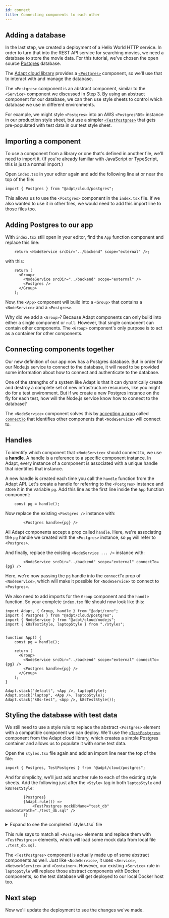 ```yaml
---
id: connect
title: Connecting components to each other
---
```


<!-- DOCTOC SKIP -->

## Adding a database

In the last step, we created a deployment of a Hello World HTTP service.
In order to turn that into the REST API service for searching movies, we need a database to store the movie data.
For this tutorial, we've chosen the open source [Postgres](https://www.postgresql.org/) database.

The [Adapt cloud library](../api/cloud/index.md) provides a [`<Postgres>`](../api/cloud/cloud.postgres.postgres.md) component, so we'll use that to interact with and manage the database.

The `<Postgres>` component is an abstract component, similar to the `<Service>` component we discussed in Step 3.
By using an abstract component for our database, we can then use style sheets to control which database we use in different environments.

For example, we might style `<Postgres>` into an AWS `<PostgresRDS>` instance in our production style sheet, but use a simpler [`<TestPostgres>`](../api/cloud/cloud.postgres.testpostgres.md) that gets pre-populated with test data in our test style sheet.

## Importing a component

To use a component from a library or one that's defined in another file, we'll need to import it.
(If you're already familiar with JavaScript or TypeScript, this is just a normal import.)

Open `index.tsx` in your editor again and add the following line at or near the top of the file:

```tsx
import { Postgres } from "@adpt/cloud/postgres";
```

This allows us to use the `<Postgres>` component in the `index.tsx` file.
If we also wanted to use it in other files, we would need to add this import line to those files too.

## Adding Postgres to our app

With `index.tsx` still open in your editor, find the `App` function component and replace this line:

```tsx
    return <NodeService srcDir="../backend" scope="external" />;
```

with this:

```tsx
    return (
      <Group>
        <NodeService srcDir="../backend" scope="external" />
        <Postgres />
      </Group>
    );
```

Now, the `<App>` component will build into a `<Group>` that contains a `<NodeService>` and a `<Postgres>`.

Why did we add a `<Group>`?
Because Adapt components can only build into either a single component or `null`.
However, that single component can contain other components.
The `<Group>` component's only purpose is to act as a container for other components.

## Connecting components together

Our new definition of our app now has a Postgres database.
But in order for our Node.js service to connect to the database, it will need to be provided some information about how to connect and authenticate to the database.

One of the strengths of a system like Adapt is that it can dynamically create and destroy a complete set of new infrastructure resources, like you might do for a test environment.
But if we create a new Postgres instance on the fly for each test, how will the Node.js service know how to connect to the database?

The `<NodeService>` component solves this by [accepting a prop](../api/cloud/cloud.nodejs.nodeserviceprops) called [`connectTo`](../api/cloud/cloud.nodejs.nodeserviceprops.connectto) that identifies other components that `<NodeService>` will connect to.

## Handles

To identify which component that `<NodeService>` should connect to, we use a **handle**.
A handle is a reference to a specific component instance.
In Adapt, every instance of a component is associated with a unique handle that identifies that instance.

A new handle is created each time you call the `handle` function from the Adapt API.
Let's create a handle for referring to the `<Postgres>` instance and store it in the variable `pg`.
Add this line as the first line inside the `App` function component:

```tsx
    const pg = handle();
```

Now replace the existing `<Postgres />` instance with:

```tsx
        <Postgres handle={pg} />
```

All Adapt components accept a prop called `handle`.
Here, we're associating the `pg` handle we created with the `<Postgres>` instance, so `pg` will refer to `<Postgres>`.

And finally, replace the existing `<NodeService ... />` instance with:

```tsx
        <NodeService srcDir="../backend" scope="external" connectTo={pg} />
```

Here, we're now passing the `pg` handle into the `connectTo` prop of `<NodeService>`, which will make it possible for `<NodeService>` to connect to `<Postgres>`.

We also need to add imports for the `Group` component and the `handle` function.
So your complete `index.tsx` file should now look like this:
<!-- doctest file-replace { file: "index.tsx" } -->

```tsx
import Adapt, { Group, handle } from "@adpt/core";
import { Postgres } from "@adpt/cloud/postgres";
import { NodeService } from "@adpt/cloud/nodejs";
import { k8sTestStyle, laptopStyle } from "./styles";


function App() {
    const pg = handle();

    return (
      <Group>
        <NodeService srcDir="../backend" scope="external" connectTo={pg} />
        <Postgres handle={pg} />
      </Group>
    );
}

Adapt.stack("default", <App />, laptopStyle);
Adapt.stack("laptop", <App />, laptopStyle);
Adapt.stack("k8s-test", <App />, k8sTestStyle());
```

## Styling the database with test data

We still need to use a style rule to replace the abstract `<Postgres>` element with a compatible component we can deploy.
We'll use the [`<TestPostgres>`](../api/cloud/cloud.postgres.testpostgres.md) component from the Adapt cloud library, which creates a simple Postgres container and allows us to populate it with some test data.

Open the `styles.tsx` file again and add an import line near the top of the file:

```tsx
import { Postgres, TestPostgres } from "@adpt/cloud/postgres";
```

And for simplicity, we'll just add another rule to each of the existing style sheets.
Add the following just after the `<Style>` tag in both `laptopStyle` and `k8sTestStyle`:

```tsx
        {Postgres}
        {Adapt.rule(() =>
            <TestPostgres mockDbName="test_db" mockDataPath="./test_db.sql" />
        )}
```

<details>
<summary>Expand to see the completed `styles.tsx` file</summary>

<!-- doctest file-replace { file: "styles.tsx" } -->

```tsx
import Adapt, { Style } from "@adpt/core";

import { Service } from "@adpt/cloud";
import { ServiceContainerSet } from "@adpt/cloud/docker";
import { makeClusterInfo, ServiceDeployment } from "@adpt/cloud/k8s";
import { Postgres, TestPostgres } from "@adpt/cloud/postgres";


export async function clusterInfo() {
    return makeClusterInfo({ registryUrl: process.env.KUBE_DOCKER_REPO || undefined });
}

/*
 * Laptop testing style - deploys to local Docker instance
 */
export const laptopStyle =
    <Style>
        {Postgres}
        {Adapt.rule(() =>
            <TestPostgres mockDbName="test_db" mockDataPath="./test_db.sql" />
        )}

        {Service}
        {Adapt.rule(({ handle, ...remainingProps }) =>
            <ServiceContainerSet dockerHost={process.env.DOCKER_HOST} {...remainingProps} />)}
    </Style>;

/*
 * Kubernetes testing style
 */
export async function k8sTestStyle() {
    const info = await clusterInfo();
    return (
        <Style>
            {Postgres}
            {Adapt.rule(() =>
                <TestPostgres mockDbName="test_db" mockDataPath="./test_db.sql" />
            )}

            {Service}
            {Adapt.rule((matchedProps) => {
                const { handle, ...remainingProps } = matchedProps;
                return <ServiceDeployment config={info} {...remainingProps} />;
            })}
        </Style>
    );
}
```

</details>

This rule says to match all `<Postgres>` elements and replace them with `<TestPostgres>` elements, which will load some mock data from local file `./test_db.sql`.

The `<TestPostgres>` component is actually made up of some abstract components as well.
Just like `<NodeService>`, it uses `<Service>`, `<NetworkService>` and `<Container>`.
However, our existing `<Service>` rule in `laptopStyle` will replace those abstract components with Docker components, so the test database will get deployed to our local Docker host too.

## Next step

Now we'll update the deployment to see the changes we've made.
